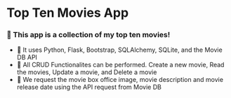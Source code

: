 <h1> Top Ten Movies App </h1>
<h3>🍿 This app is a collection of my top ten movies!</h3>

<ul>
  <li>🧠 It uses Python, Flask, Bootstrap, SQLAlchemy, SQLite, and the Movie DB API</li>
  <li>🧠 All CRUD Functionalites can be performed. Create a new movie, Read the movies, Update a movie, and Delete a movie</li>
  <li>🧠 We request the movie box office image, movie description and movie release date using the API request from Movie DB</li>
</ul>
